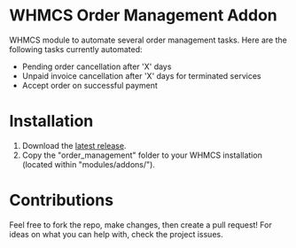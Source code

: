 # WHMCS Order Management Addon
WHMCS module to automate several order management tasks. Here are the following tasks currently automated:
- Pending order cancellation after 'X' days
- Unpaid invoice cancellation after 'X' days for terminated services
- Accept order on successful payment

# Installation
1. Download the [latest release](https://github.com/dylanhansch/whmcs-order-management/releases/latest).
2. Copy the "order_management" folder to your WHMCS installation (located within "modules/addons/").

# Contributions
Feel free to fork the repo, make changes, then create a pull request! For ideas on what you can help with, check the project issues.
